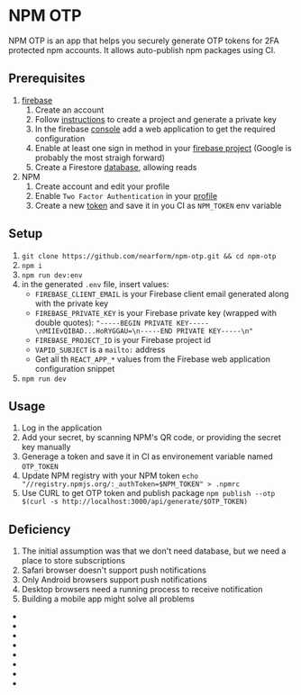 # NPM OTP
NPM OTP is an app that helps you securely generate OTP tokens for 2FA protected npm accounts. It allows auto-publish npm packages using CI.

## Prerequisites
1. [firebase]
   1. Create an account
   1. Follow [instructions][firebase-admin-settings] to create a project and generate a private key
   1. In the firebase [console][firebase-app-settings] add a web application to get the required configuration 
   1. Enable at least one sign in method in your [firebase project][firebase-signin] (Google is probably the most straigh forward)
   1. Create a Firestore [database], allowing reads
1. NPM
   1. Create account and edit your profile
   1. Enable `Two Factor Authentication` in your [profile][npm-profile]
   1. Create a new [token][npm-token] and save it in you CI as `NPM_TOKEN` env variable

## Setup
1. `git clone https://github.com/nearform/npm-otp.git && cd npm-otp`
1. `npm i`
1. `npm run dev:env`
1. in the generated `.env` file, insert values:
   - `FIREBASE_CLIENT_EMAIL` is your Firebase client email generated along with the private key
   - `FIREBASE_PRIVATE_KEY` is your Firebase private key (wrapped with double quotes): `"-----BEGIN PRIVATE KEY-----\nMIIEvQIBAD...HoRYGGAU=\n-----END PRIVATE KEY-----\n"`
   - `FIREBASE_PROJECT_ID` is your Firebase project id
   - `VAPID_SUBJECT` is a `mailto:` address
   - Get all th `REACT_APP_*` values from the Firebase web application configuration snippet
1. `npm run dev`

## Usage
1. Log in the application
1. Add your secret, by scanning NPM's QR code, or providing the secret key manually
1. Generage a token and save it in CI as environement variable named `OTP_TOKEN`
1. Update NPM registry with your NPM token `echo "//registry.npmjs.org/:_authToken=$NPM_TOKEN" > .npmrc`
1. Use CURL to get OTP token and publish package `npm publish --otp $(curl -s http://localhost:3000/api/generate/$OTP_TOKEN)`

## Deficiency
1. The initial assumption was that we don't need database, but we need a place to store subscriptions
1. Safari browser doesn't support push notifications
1. Only Android browsers support push notifications
1. Desktop browsers need a running process to receive notification
1. Building a mobile app might solve all problems

- [firebase]: https://console.firebase.google.com
- [firebase-admin-settings]: https://firebase.google.com/docs/admin/setup#add_firebase_to_your_app
- [firebase-signin]: https://console.firebase.google.com/u/0/project/_/authentication/providers
- [firebase-app-settings]: https://console.firebase.google.com/u/0/project/_/settings/general/
- [database]: https://console.firebase.google.com/u/0/project/_/database
- [VAPID]: https://tools.ietf.org/html/draft-ietf-webpush-vapid-01
- [npm-profile]: https://www.npmjs.com/settings/~/profile
- [npm-token]: https://www.npmjs.com/settings/~/tokens